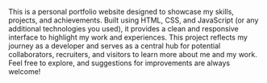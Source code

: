 This is a personal portfolio website designed to showcase my skills, projects, and achievements. Built using HTML, CSS, and JavaScript (or any additional technologies you used), it provides a clean and responsive interface to highlight my work and experiences. This project reflects my journey as a developer and serves as a central hub for potential collaborators, recruiters, and visitors to learn more about me and my work. Feel free to explore, and suggestions for improvements are always welcome!

